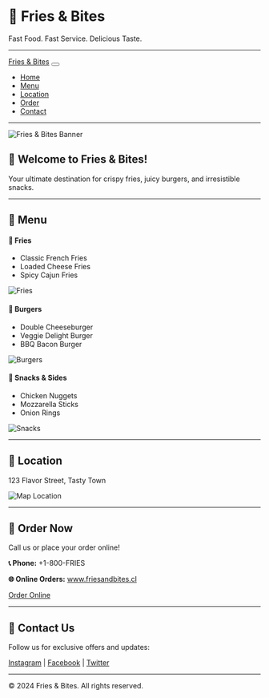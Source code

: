 <!-- Include Bootstrap from a CDN -->
<link href="https://maxcdn.bootstrapcdn.com/bootstrap/4.5.2/css/bootstrap.min.css" rel="stylesheet">

<!-- Page Header -->
<h1 class="text-center py-4">🍔 Fries & Bites</h1>
<p class="text-center lead">Fast Food. Fast Service. Delicious Taste.</p>

<hr>

<!-- Navigation Bar -->
<nav class="navbar navbar-expand-lg navbar-light bg-light">
  <a class="navbar-brand" href="#">Fries & Bites</a>
  <button class="navbar-toggler" type="button" data-toggle="collapse" data-target="#navbarNav" aria-controls="navbarNav" aria-expanded="false" aria-label="Toggle navigation">
    <span class="navbar-toggler-icon"></span>
  </button>
  <div class="collapse navbar-collapse" id="navbarNav">
    <ul class="navbar-nav ml-auto">
      <li class="nav-item active"><a class="nav-link" href="#home">Home</a></li>
      <li class="nav-item"><a class="nav-link" href="#menu">Menu</a></li>
      <li class="nav-item"><a class="nav-link" href="#location">Location</a></li>
      <li class="nav-item"><a class="nav-link" href="#order-now">Order</a></li>
      <li class="nav-item"><a class="nav-link" href="#contact-us">Contact</a></li>
    </ul>
  </div>
</nav>

<hr>

<!-- Header Banner -->
<div class="container text-center">
  <img src="https://via.placeholder.com/1280x640" alt="Fries & Bites Banner" class="img-fluid my-4">
</div>

<!-- Welcome Section -->
<div id="home" class="container text-center my-4">
  <h2>👋 Welcome to Fries & Bites!</h2>
  <p class="lead">Your ultimate destination for crispy fries, juicy burgers, and irresistible snacks.</p>
</div>

<hr>

<!-- Menu Section -->
<div id="menu" class="container my-5">
  <h2 class="text-center">📝 Menu</h2>
  <div class="row mt-4">
    <!-- Fries -->
    <div class="col-md-4 text-center">
      <h4>🍟 Fries</h4>
      <ul class="list-unstyled">
        <li>Classic French Fries</li>
        <li>Loaded Cheese Fries</li>
        <li>Spicy Cajun Fries</li>
      </ul>
      <img src="https://via.placeholder.com/300x200" alt="Fries" class="img-fluid">
    </div>
    <!-- Burgers -->
    <div class="col-md-4 text-center">
      <h4>🍔 Burgers</h4>
      <ul class="list-unstyled">
        <li>Double Cheeseburger</li>
        <li>Veggie Delight Burger</li>
        <li>BBQ Bacon Burger</li>
      </ul>
      <img src="https://via.placeholder.com/300x200" alt="Burgers" class="img-fluid">
    </div>
    <!-- Snacks -->
    <div class="col-md-4 text-center">
      <h4>🍗 Snacks & Sides</h4>
      <ul class="list-unstyled">
        <li>Chicken Nuggets</li>
        <li>Mozzarella Sticks</li>
        <li>Onion Rings</li>
      </ul>
      <img src="https://via.placeholder.com/300x200" alt="Snacks" class="img-fluid">
    </div>
  </div>
</div>

<hr>

<!-- Location Section -->
<div id="location" class="container text-center my-5">
  <h2>📍 Location</h2>
  <p>123 Flavor Street, Tasty Town</p>
  <img src="https://via.placeholder.com/600x300" alt="Map Location" class="img-fluid">
</div>

<hr>

<!-- Order Section -->
<div id="order-now" class="container text-center my-5">
  <h2>🛒 Order Now</h2>
  <p>Call us or place your order online!</p>
  <p><strong>📞 Phone:</strong> +1-800-FRIES</p>
  <p><strong>🌐 Online Orders:</strong> <a href="https://www.friesandbites.cl">www.friesandbites.cl</a></p>
  <a href="https://www.friesandbites.cl" class="btn btn-warning btn-lg mt-2">Order Online</a>
</div>

<hr>

<!-- Contact Section -->
<div id="contact-us" class="container text-center my-5">
  <h2>💬 Contact Us</h2>
  <p>Follow us for exclusive offers and updates:</p>
  <p><a href="#">Instagram</a> | <a href="#">Facebook</a> | <a href="#">Twitter</a></p>
</div>

<hr>

<!-- Footer -->
<footer class="text-center py-3">
  &copy; 2024 Fries & Bites. All rights reserved.
</footer>

<!-- Include Bootstrap JS from a CDN -->
<script src="https://code.jquery.com/jquery-3.5.1.slim.min.js"></script>
<script src="https://cdn.jsdelivr.net/npm/@popperjs/core@2.11.6/dist/umd/popper.min.js"></script>
<script src="https://stackpath.bootstrapcdn.com/bootstrap/4.5.2/js/bootstrap.min.js"></script>
